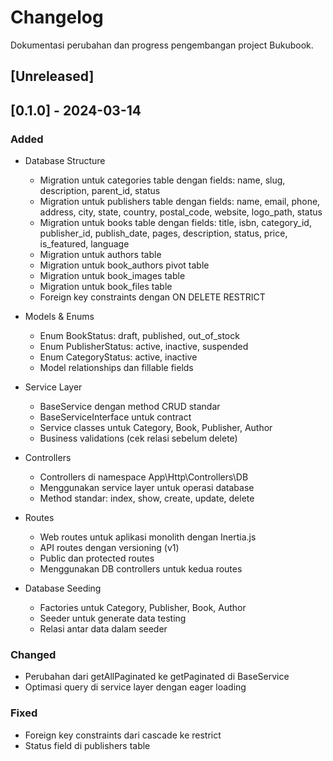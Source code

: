 # Changelog

Dokumentasi perubahan dan progress pengembangan project Bukubook.

## [Unreleased]

## [0.1.0] - 2024-03-14

### Added

- Database Structure

    - Migration untuk categories table dengan fields: name, slug, description, parent_id, status
    - Migration untuk publishers table dengan fields: name, email, phone, address, city, state, country, postal_code, website, logo_path, status
    - Migration untuk books table dengan fields: title, isbn, category_id, publisher_id, publish_date, pages, description, status, price, is_featured, language
    - Migration untuk authors table
    - Migration untuk book_authors pivot table
    - Migration untuk book_images table
    - Migration untuk book_files table
    - Foreign key constraints dengan ON DELETE RESTRICT

- Models & Enums

    - Enum BookStatus: draft, published, out_of_stock
    - Enum PublisherStatus: active, inactive, suspended
    - Enum CategoryStatus: active, inactive
    - Model relationships dan fillable fields

- Service Layer

    - BaseService dengan method CRUD standar
    - BaseServiceInterface untuk contract
    - Service classes untuk Category, Book, Publisher, Author
    - Business validations (cek relasi sebelum delete)

- Controllers

    - Controllers di namespace App\Http\Controllers\DB
    - Menggunakan service layer untuk operasi database
    - Method standar: index, show, create, update, delete

- Routes

    - Web routes untuk aplikasi monolith dengan Inertia.js
    - API routes dengan versioning (v1)
    - Public dan protected routes
    - Menggunakan DB controllers untuk kedua routes

- Database Seeding
    - Factories untuk Category, Publisher, Book, Author
    - Seeder untuk generate data testing
    - Relasi antar data dalam seeder

### Changed

- Perubahan dari getAllPaginated ke getPaginated di BaseService
- Optimasi query di service layer dengan eager loading

### Fixed

- Foreign key constraints dari cascade ke restrict
- Status field di publishers table
